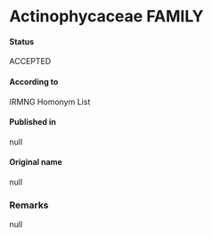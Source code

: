 # Actinophycaceae FAMILY

#### Status
ACCEPTED

#### According to
IRMNG Homonym List

#### Published in
null

#### Original name
null

### Remarks
null